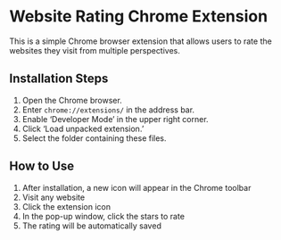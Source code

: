 # Website Rating Chrome Extension

This is a simple Chrome browser extension that allows users to rate the websites they visit from multiple perspectives.

## Installation Steps

1. Open the Chrome browser.
2. Enter `chrome://extensions/` in the address bar.
3. Enable ‘Developer Mode’ in the upper right corner.
4. Click ‘Load unpacked extension.’
5. Select the folder containing these files.

## How to Use

1. After installation, a new icon will appear in the Chrome toolbar
2. Visit any website
3. Click the extension icon
4. In the pop-up window, click the stars to rate
5. The rating will be automatically saved
